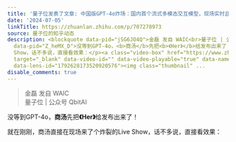 ```yaml
---
title: '量子位发表了文章: 中国版GPT-4o炸场：国内首个流式多模态交互模型，现场实时且丝滑'
date: '2024-07-05'
linkTitle: https://zhuanlan.zhihu.com/p/707278973
source: 量子位的知乎动态
description: <blockquote data-pid="jSG6JO4Q">金磊 发自 WAIC<br>量子位 | 公众号 QbitAI</blockquote><p
  data-pid="Z_heMX_D">没等到GPT-4o，<b>商汤</b>先把<b>《Her》</b>给发布出来了！</p><p data-pid="u5I7r6Hz">就在刚刚，商汤直接在现场来了个炸裂的Live
  Show，话不多说，直接看效果：</p><a class="video-box" href="https://www.zhihu.com/video/1792628173520920576"
  target="_blank" data-video-id="" data-video-playable="true" data-name="" data-poster="https://pica.zhimg.com/v2-ab0ecf726ac21b47f229ad141d285314.jpg?source=382ee89a"
  data-lens-id="1792628173520920576"><img class="thumbnail" ...
disable_comments: true
---
```

<blockquote data-pid="jSG6JO4Q">金磊 发自 WAIC<br>量子位 | 公众号 QbitAI</blockquote><p data-pid="Z_heMX_D">没等到GPT-4o，<b>商汤</b>先把<b>《Her》</b>给发布出来了！</p><p data-pid="u5I7r6Hz">就在刚刚，商汤直接在现场来了个炸裂的Live Show，话不多说，直接看效果：</p><a class="video-box" href="https://www.zhihu.com/video/1792628173520920576" target="_blank" data-video-id="" data-video-playable="true" data-name="" data-poster="https://pica.zhimg.com/v2-ab0ecf726ac21b47f229ad141d285314.jpg?source=382ee89a" data-lens-id="1792628173520920576"><img class="thumbnail" ...